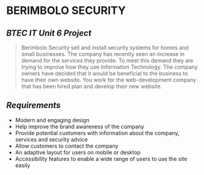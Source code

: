# BERIMBOLO SECURITY
## _BTEC IT Unit 6 Project_


> Berimbolo Security sell and install security systems for homes and small businesses. The
company has recently seen an increase in demand for the services they provide. To meet this
demand they are trying to improve how they use Information Technology.
The company owners have decided that it would be beneficial to the business to have their
own website. You work for the web-development company that has been hired plan and
develop their new website.

## _Requirements_
- Modern and engaging design
- Help improve the brand awareness of the company
- Provide potential customers with information about the company, services and security advice
- Allow customers to contact the company
- An adaptive layout for users on mobile or desktop
- Accessibility features to enable a wide range of users to use the site easily
